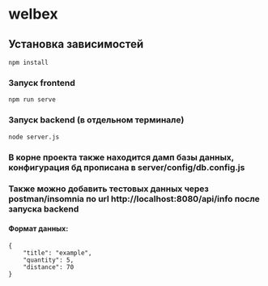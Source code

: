 # welbex

## Установка зависимостей
```
npm install
```

### Запуск frontend
```
npm run serve
```

### Запуск backend (в отдельном терминале)
```
node server.js
```

### В корне проекта также находится дамп базы данных, конфигурация бд прописана в server/config/db.config.js
### Также можно добавить тестовых данных через postman/insomnia по url http://localhost:8080/api/info после запуска backend
#### Формат данных: 
```
{
	"title": "example",
	"quantity": 5,
	"distance": 70
}
```
